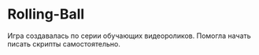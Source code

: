# Rolling-Ball
Игра создавалась по серии обучающих видеороликов. Помогла начать писать скрипты самостоятельно.
